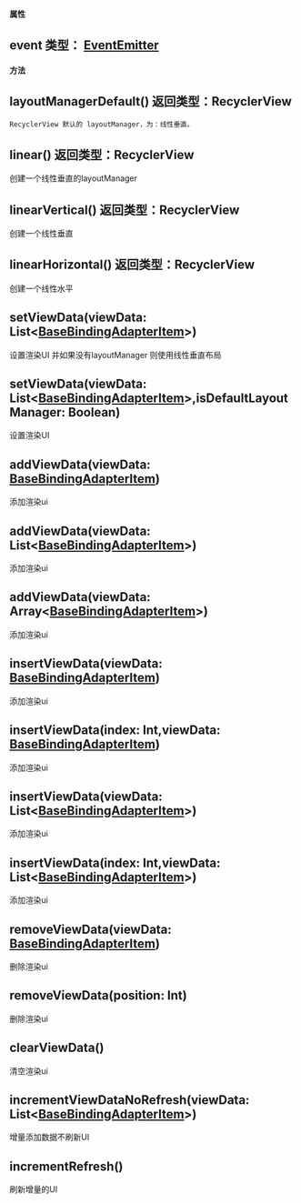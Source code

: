 #### 属性

## event 类型：  [EventEmitter](https://github.com/wufuqi123/EventEmitter/blob/master/README.md)


#### 方法

## layoutManagerDefault() 返回类型：RecyclerView
    RecyclerView 默认的 layoutManager，为：线性垂直。

## linear() 返回类型：RecyclerView
   创建一个线性垂直的layoutManager

## linearVertical() 返回类型：RecyclerView
   创建一个线性垂直


## linearHorizontal() 返回类型：RecyclerView
   创建一个线性水平


## setViewData(viewData: List<[BaseBindingAdapterItem](https://github.com/wufuqi123/RecyclerViewBindingAdapter/blob/master/README_BaseBindingAdapterItem.md)>)
  设置渲染UI  并如果没有layoutManager 则使用线性垂直布局


## setViewData(viewData: List<[BaseBindingAdapterItem](https://github.com/wufuqi123/RecyclerViewBindingAdapter/blob/master/README_BaseBindingAdapterItem.md)>,isDefaultLayoutManager: Boolean)
  设置渲染UI


## addViewData(viewData: [BaseBindingAdapterItem](https://github.com/wufuqi123/RecyclerViewBindingAdapter/blob/master/README_BaseBindingAdapterItem.md))
  添加渲染ui


## addViewData(viewData: List<[BaseBindingAdapterItem](https://github.com/wufuqi123/RecyclerViewBindingAdapter/blob/master/README_BaseBindingAdapterItem.md)>)
  添加渲染ui


## addViewData(viewData: Array<[BaseBindingAdapterItem](https://github.com/wufuqi123/RecyclerViewBindingAdapter/blob/master/README_BaseBindingAdapterItem.md)>)
  添加渲染ui

## insertViewData(viewData: [BaseBindingAdapterItem](https://github.com/wufuqi123/RecyclerViewBindingAdapter/blob/master/README_BaseBindingAdapterItem.md))
  添加渲染ui


## insertViewData(index: Int,viewData: [BaseBindingAdapterItem](https://github.com/wufuqi123/RecyclerViewBindingAdapter/blob/master/README_BaseBindingAdapterItem.md))
  添加渲染ui


## insertViewData(viewData: List<[BaseBindingAdapterItem](https://github.com/wufuqi123/RecyclerViewBindingAdapter/blob/master/README_BaseBindingAdapterItem.md)>)
  添加渲染ui


## insertViewData(index: Int,viewData: List<[BaseBindingAdapterItem](https://github.com/wufuqi123/RecyclerViewBindingAdapter/blob/master/README_BaseBindingAdapterItem.md)>)
  添加渲染ui


## removeViewData(viewData: [BaseBindingAdapterItem](https://github.com/wufuqi123/RecyclerViewBindingAdapter/blob/master/README_BaseBindingAdapterItem.md))
  删除渲染ui


## removeViewData(position: Int)
  删除渲染ui


## clearViewData()
  清空渲染ui


## incrementViewDataNoRefresh(viewData: List<[BaseBindingAdapterItem](https://github.com/wufuqi123/RecyclerViewBindingAdapter/blob/master/README_BaseBindingAdapterItem.md)>)
  增量添加数据不刷新UI


## incrementRefresh()
  刷新增量的UI